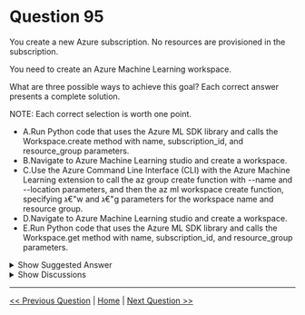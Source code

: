 # Question 95

You create a new Azure subscription. No resources are provisioned in the subscription.

You need to create an Azure Machine Learning workspace.

What are three possible ways to achieve this goal? Each correct answer presents a complete solution.

NOTE: Each correct selection is worth one point.

* A.Run Python code that uses the Azure ML SDK library and calls the Workspace.create method with name, subscription_id, and resource_group parameters.
* B.Navigate to Azure Machine Learning studio and create a workspace.
* C.Use the Azure Command Line Interface (CLI) with the Azure Machine Learning extension to call the az group create function with --name and --location parameters, and then the az ml workspace create function, specifying ג€"w and ג€"g parameters for the workspace name and resource group.
* D.Navigate to Azure Machine Learning studio and create a workspace.
* E.Run Python code that uses the Azure ML SDK library and calls the Workspace.get method with name, subscription_id, and resource_group parameters.

<details>
  <summary>Show Suggested Answer</summary>

  <strong>ABC</strong><br>

</details>

<details>
  <summary>Show Discussions</summary>

<blockquote><p><strong>ljljljlj</strong> <code>(Tue 11 Jan 2022 14:57)</code> - <em>Upvotes: 39</em></p><p>On exam 2021/7/10
My answers: ABC

Correct options:
A . Run Python code that uses the Azure ML SDK library and calls the Workspace.create method with name, subscription_id, resource_group, and location parameters.
B . Use an Azure Resource Management template that includes a Microsoft.MachineLearningServices/ workspaces resource and its dependencies.
C . Use the Azure Command Line Interface (CLI) with the Azure Machine Learning extension to call the az group create function with –name and –location parameters, and then the az ml workspace create function, specifying Cw and Cg parameters for the workspace name and resource group.
D . Navigate to Azure Machine Learning studio and create a workspace.
E . Run Python code that uses the Azure ML SDK library and calls the Workspace.get method with name, subscription_id, and resource_group parameters.</p></blockquote>
<blockquote><p><strong>JTWang</strong> <code>(Fri 14 Apr 2023 08:37)</code> - <em>Upvotes: 7</em></p><p>My Answer:BCD
A is wrong at 2022/10
The  subscription_id and resource_group is not needed.
D is correct. You can go to http://ml.azure.com to create a new workspace!

python code:
ws_basic = Workspace(
    name=basic_workspace_name,
    location=&quot;eastus&quot;,
    display_name=&quot;Basic workspace-example&quot;,
    description=&quot;This example shows how to create a basic workspace&quot;,
    hbi_workspace=False,
    tags=dict(purpose=&quot;demo&quot;),
)
ml_client.workspaces.begin_create(ws_basic)</p></blockquote>
<blockquote><p><strong>PI_Team</strong> <code>(Fri 12 Jan 2024 17:44)</code> - <em>Upvotes: 1</em></p><p>if there are no resources provisioned in the subscription, you cannot directly use Python code that calls Workspace.create method with the resource_group parameter. The resource_group parameter requires an existing resource group to be specified. So we can&#x27;t use the &quot;A&quot; option. 

My Answer:BCD</p></blockquote>
<blockquote><p><strong>allanm</strong> <code>(Mon 15 Nov 2021 19:47)</code> - <em>Upvotes: 14</em></p><p>I&#x27;m confused - Why is B and D the same answer option?</p></blockquote>
<blockquote><p><strong>andre999</strong> <code>(Mon 20 Dec 2021 19:48)</code> - <em>Upvotes: 11</em></p><p>The D option should be : Navigate to the Azure portal and create a workspace.</p></blockquote>
<blockquote><p><strong>ppchar</strong> <code>(Thu 23 Dec 2021 15:33)</code> - <em>Upvotes: 2</em></p><p>then answer is: CD</p></blockquote>
<blockquote><p><strong>allanm</strong> <code>(Mon 15 Nov 2021 19:49)</code> - <em>Upvotes: 8</em></p><p>Also noticed A &amp; E are the same answers as well. What&#x27;s going on?</p></blockquote>
<blockquote><p><strong>Norasit</strong> <code>(Mon 31 Jul 2023 14:18)</code> - <em>Upvotes: 1</em></p><p>Try to look at Workspace.____
A. Workspace.create
E. Workspace.get</p></blockquote>
<blockquote><p><strong>Edriv</strong> <code>(Fri 07 Jul 2023 19:04)</code> - <em>Upvotes: 1</em></p><p>B or D are Azure Machine Learning Service</p></blockquote>
<blockquote><p><strong>NullVoider_0</strong> <code>(Thu 13 Jun 2024 07:32)</code> - <em>Upvotes: 1</em></p><p>Option A uses the SDK to programmatically create the workspace
Option B leverages the visual interface to create the workspace
Option C uses CLI commands to automatically create both resource group and workspace</p></blockquote>
<blockquote><p><strong>Nadine_nm</strong> <code>(Sat 24 Feb 2024 23:19)</code> - <em>Upvotes: 1</em></p><p>Answers should be ABD : 
https://learn.microsoft.com/en-us/azure/machine-learning/concept-workspace?view=azureml-api-2
Workspace management task |	Portal 	| Studio | Python SDK 	|Azure CLI 	| VS Code
Create a workspace 	            |      ✓ 	|   ✓       |          ✓ 	        |   ✓ 	        |  ✓</p></blockquote>
<blockquote><p><strong>phdykd</strong> <code>(Tue 26 Dec 2023 15:04)</code> - <em>Upvotes: 1</em></p><p>BCD.
az group create --name &lt;resource-group-name&gt; --location &lt;location&gt;

ws_basic = ml_client.workspaces.begin_create(ws_basic).result()
print(ws_basic)</p></blockquote>
<blockquote><p><strong>krishna1818</strong> <code>(Wed 29 Nov 2023 10:31)</code> - <em>Upvotes: 1</em></p><p>C is a definite option, and B also seems right</p></blockquote>
<blockquote><p><strong>Dilesha</strong> <code>(Sat 19 Aug 2023 00:38)</code> - <em>Upvotes: 6</em></p><p>On Exam 17 Feb 2023</p></blockquote>
<blockquote><p><strong>AzureJobsTillRetire</strong> <code>(Sun 20 Aug 2023 23:37)</code> - <em>Upvotes: 3</em></p><p>Thanks Dilesha. If by any chance you come back again, do you remember the differences between option B and D?</p></blockquote>
<blockquote><p><strong>hammamse</strong> <code>(Mon 02 Oct 2023 21:25)</code> - <em>Upvotes: 2</em></p><p>The D option should be : Navigate to the Azure portal and create a workspace.
And it&#x27;s not correct.
Correct answers are :A B C</p></blockquote>
<blockquote><p><strong>phdykd</strong> <code>(Sat 05 Aug 2023 00:50)</code> - <em>Upvotes: 3</em></p><p>A. Run Python code that uses the Azure ML SDK library and calls the Workspace.create method with name, subscription_id, and resource_group parameters.
B. Navigate to Azure Machine Learning studio and create a workspace.
C. Use the Azure Command Line Interface (CLI) with the Azure Machine Learning extension to call the az group create function with --name and --location parameters, and then the az ml workspace create function, specifying &quot;w&quot; and &quot;g&quot; parameters for the workspace name and resource group. Option D. Navigate to Azure Machine Learning studio and create a workspace. is a correct answer, but it is a duplicate of option B. So, the correct answers are A, B, and C</p></blockquote>
<blockquote><p><strong>AzureJobsTillRetire</strong> <code>(Fri 04 Aug 2023 01:00)</code> - <em>Upvotes: 1</em></p><p>I think, but not 100% sure that the code for creation of a workspcace is workspaces.begin_create and not Workspaces.create as described in option A. 
example: ml_client.workspaces.begin_create(ws)
https://learn.microsoft.com/en-us/azure/machine-learning/how-to-manage-workspace?tabs=python</p></blockquote>
<blockquote><p><strong>AzureJobsTillRetire</strong> <code>(Fri 04 Aug 2023 01:06)</code> - <em>Upvotes: 3</em></p><p>Sorry my bad. Workspace.create is correct.

   from azureml.core import Workspace
   ws = Workspace.create(name=&#x27;myworkspace&#x27;,
               subscription_id=&#x27;&lt;azure-subscription-id&gt;&#x27;,
               resource_group=&#x27;myresourcegroup&#x27;,
               create_resource_group=True,
               location=&#x27;eastus2&#x27;
               )

https://learn.microsoft.com/en-us/python/api/azureml-core/azureml.core.workspace.workspace?view=azure-ml-py#azureml-core-workspace-workspace-create</p></blockquote>
<blockquote><p><strong>AzureJobsTillRetire</strong> <code>(Fri 04 Aug 2023 01:08)</code> - <em>Upvotes: 1</em></p><p>It seems that ABCD are all correct.</p></blockquote>
<blockquote><p><strong>MansoorDataScientist</strong> <code>(Wed 02 Aug 2023 14:29)</code> - <em>Upvotes: 1</em></p><p>A cannot consider before creating a workspace, yes we can create through different methods of CICD but it&#x27;s not considered here</p></blockquote>
<blockquote><p><strong>JTWang</strong> <code>(Fri 14 Apr 2023 08:28)</code> - <em>Upvotes: 2</em></p><p>If D is create workspace by Azure Machine Learning Studio, it is true!

https://ml.azure.com/
You can go to https://ml.azure.com/  to create  a new workspace.</p></blockquote>
<blockquote><p><strong>gursimran_s</strong> <code>(Wed 30 Nov 2022 16:10)</code> - <em>Upvotes: 2</em></p><p>Why not ACD?</p></blockquote>
<blockquote><p><strong>zb99</strong> <code>(Sun 20 Nov 2022 18:21)</code> - <em>Upvotes: 2</em></p><p>A is wrong:  Cannot create a workspace this way because resource group does not yet exist.</p></blockquote>
<blockquote><p><strong>casiopa</strong> <code>(Thu 08 Jun 2023 10:17)</code> - <em>Upvotes: 1</em></p><p>You can create a Workspace this way, but you need to include this argument: create_resource_group=True.
This is why option A is wrong, there is no previous resource group and it isn&#x27;t created automatically on the Worspace.create method.</p></blockquote>
<blockquote><p><strong>dsaz</strong> <code>(Fri 09 Jun 2023 23:58)</code> - <em>Upvotes: 3</em></p><p>`create_resource_group=True` by default according to the docs (https://learn.microsoft.com/en-us/python/api/azureml-core/azureml.core.workspace.workspace?view=azure-ml-py#azureml-core-workspace-workspace-create). So A so be a valid option too</p></blockquote>
<blockquote><p><strong>ning</strong> <code>(Thu 17 Nov 2022 14:35)</code> - <em>Upvotes: 1</em></p><p>With the correct options, ABC no doubt!</p></blockquote>
<blockquote><p><strong>DingDongSingSong</strong> <code>(Sat 01 Oct 2022 04:46)</code> - <em>Upvotes: 3</em></p><p>Option D is a repeat</p></blockquote>
<blockquote><p><strong>Thornehead</strong> <code>(Tue 27 Sep 2022 23:26)</code> - <em>Upvotes: 4</em></p><p>Use Azure portal 
Python SDK or Azure CLI
Use Resource Manager template

https://docs.microsoft.com/en-us/azure/machine-learning/how-to-manage-workspace?tabs=python</p></blockquote>
<blockquote><p><strong>Thornehead</strong> <code>(Tue 27 Sep 2022 23:24)</code> - <em>Upvotes: 1</em></p><p>Use Azure portal or Python SDK
Use Azure CLI
Use Resource Manager template

This is from the 

https://docs.microsoft.com/en-us/azure/machine-learning/how-to-manage-workspace?tabs=python</p></blockquote>

</details>

---

[<< Previous Question](question_94.md) | [Home](/index.md) | [Next Question >>](question_96.md)
